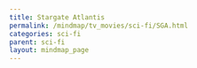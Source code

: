 ```yaml
---
title: Stargate Atlantis
permalink: /mindmap/tv_movies/sci-fi/SGA.html
categories: sci-fi
parent: sci-fi
layout: mindmap_page
---
```

